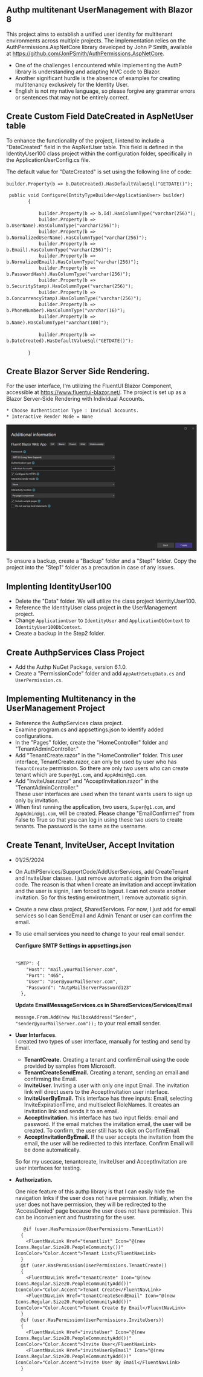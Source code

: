 ## Authp multitenant UserManagement with Blazor 8

This project aims to establish a unified user identity for multitenant environments across multiple projects. The implementation relies on the AuthPermissions.AspNetCore library developed by John P Smith, available at https://github.com/JonPSmith/AuthPermissions.AspNetCore.

* One of the challenges I encountered while implementing the AuthP library is understanding and adapting MVC code to Blazor.
* Another significant hurdle is the absence of examples for creating multitenancy exclusively for the Identity User.
* English is not my native language, so please forgive any grammar errors or sentences that may not be entirely correct.

## Create Custom Field DateCreated in AspNetUser table

To enhance the functionality of the project, I intend to include a "DateCreated" field in the AspNetUser table. This field is defined in the IdentityUser100 class project within the configuration folder, specifically in the ApplicationUserConfig.cs file.

The default value for "DateCreated" is set using the following line of code:

`builder.Property(b => b.DateCreated).HasDefaultValueSql("GETDATE()");`

```
 public void Configure(EntityTypeBuilder<ApplicationUser> builder)
        {

            builder.Property(b => b.Id).HasColumnType("varchar(256)");
            builder.Property(b => b.UserName).HasColumnType("varchar(256)");
            builder.Property(b => b.NormalizedUserName).HasColumnType("varchar(256)");
            builder.Property(b => b.Email).HasColumnType("varchar(256)");
            builder.Property(b => b.NormalizedEmail).HasColumnType("varchar(256)");
            builder.Property(b => b.PasswordHash).HasColumnType("varchar(256)");
            builder.Property(b => b.SecurityStamp).HasColumnType("varchar(256)");
            builder.Property(b => b.ConcurrencyStamp).HasColumnType("varchar(256)");
            builder.Property(b => b.PhoneNumber).HasColumnType("varchar(16)");
            builder.Property(b => b.Name).HasColumnType("varchar(100)");

            builder.Property(b => b.DateCreated).HasDefaultValueSql("GETDATE()");

        }
```

## Create Blazor Server Side Rendering.

For the user interface, I'm utilizing the FluentUI Blazor Component, accessible at https://www.fluentui-blazor.net/. The project is set up as a Blazor Server-Side Rendering with Individual Accounts.
  
    * Choose Authentication Type : Invidual Accounts.
    * Interactive Render Mode = None
    
  ![Create Project](UserManagement/wwwroot/image/BlazorSSR.png)

To ensure a backup, create a "Backup" folder and a "Step1" folder. Copy the project into the "Step1" folder as a precaution in case of any issues.

## Implenting IdentityUser100

* Delete the "Data" folder. We will utilize the class project IdentityUser100.
* Reference the IdentityUser class project in the UserManagement project.
* Change `ApplicationUser` to `IdentityUser` and `ApplicationDbContext` to `IdentityUser100DbContext`.
* Create a backup in the Step2 folder.

## Create AuthpServices Class Project

* Add the Authp NuGet Package, version 6.1.0.
* Create a "PermissionCode" folder and add `AppAuthSetupData.cs` and `UserPermission.cs`.

## Implementing Multitenancy in the UserManagement Project

* Reference the AuthpServices class project.
* Examine program.cs and appsettings.json to identify added configurations.
* In the "Pages" folder, create the "HomeController" folder and "TenantAdminController."
* Add "TenantCreate.razor" in the "HomeController" folder. This user interface, TenantCreate.razor, can only be used by user who has `TenantCreate` permission.
  So there are only two users who can create tenant which are `Super@g1.com`, and `AppAdmin@g1.com`.
* Add "InviteUser.razor" and "AcceptInvitation.razor" in the "TenantAdminController."  
  These user interfaces are used when the tenant wants users to sign up only by invitation.
* When first running the application, two users, `Super@g1.com`, and `AppAdmin@g1.com`, will be created. 
  Please change "EmailConfirmed" from False to True so that you can log in using these two users to create tenants. The password is the same as the username.

## Create Tenant, InviteUser, Accept Invitation

* 01/25/2024
* On AuthPServices/SupportCode/AddUserServices, add CreateTenant and InviteUser classes.  I just remove automatic signin from the original code.  The reason is that when I create an invitation and accept invitation and the user is signin,  I am forced to logout.  I can not create another invitation.  So for this testing environtment, I remove automatic signin.
* Create a new class project, SharedServices.  For now, I just add for email services so I can SendEmail and Admin Tenant or user can confirm the email.
* To use email services you need to change to your real email sender.
  
  **Configure SMTP Settings in appsettings.json**
    
    ```
    
    "SMTP": {
        "Host": "mail.yourMailServer.com",
        "Port": "465",
        "User": "User@yourMailServer.com",
        "Password": "AutpMailServerPassword123"
      },
    ``` 
  **Update EmailMessageServices.cs in SharedServices/Services/Email**
  
    `message.From.Add(new MailboxAddress("Sender", "sender@yourMailServer.com"));` to your real email sender.
  
* **User Interfaces**.  
  I created two types of user interface, manually for testing and send by Email.
  

    * **TenantCreate.** Creating a tenant and confirmEmail using the code provided by samples from Microsoft.
    * **TenantCreateSendEmail.**  Creating a tenant, sending an email and confirming the Email.
    * **InviteUser.**  Inviting a user with only one input Email. The invitation link will direct users to the AcceptInvitation user interface.
    * **InviteUserByEmail.**  This interface has three inputs: Email, selecting InviteExpirationTime, and multiselect RoleNames. It creates an invitation link and sends it to an email.
    * **AcceptInvitation.**  his interface has two input fields: email and password. If the email matches the invitation email, the user will be created. To confirm, the user still has to click on ConfirmEmail.
    * **AcceptInvitationByEmail.**   If the user accepts the invitation from the email, the user will be redirected to this interface. Confirm Email will be done automatically.
    
    So for my usecase, tenantcreate, InviteUser and AcceptInvitation are user interfaces for testing.

* **Authorization.**  
  
  One nice feature of this authp library is that I can easily hide the navigation links if the user does not have permission.
  Initially, when the user does not have permission, they will be redirected to the 'AccessDenied' page because the user does not have permission.
  This can be inconvenient and frustrating for the user.

  ```
     @if (user.HasPermission(UserPermissions.TenantList))
    {
      <FluentNavLink Href="tenantlist" Icon="@(new Icons.Regular.Size20.PeopleCommunity())" IconColor="Color.Accent">Tenant List</FluentNavLink>
    }
    @if (user.HasPermission(UserPermissions.TenantCreate))
    {
      <FluentNavLink Href="tenantCreate" Icon="@(new Icons.Regular.Size20.PeopleCommunityAdd())" IconColor="Color.Accent">Tenant Create</FluentNavLink>
      <FluentNavLink Href="tenantCreateSendEmail" Icon="@(new Icons.Regular.Size20.PeopleCommunityAdd())" IconColor="Color.Accent">Tenant Create By Email</FluentNavLink>
    }
    @if (user.HasPermission(UserPermissions.InviteUsers))
    {
      <FluentNavLink Href="inviteUser" Icon="@(new Icons.Regular.Size20.PeopleCommunityAdd())" IconColor="Color.Accent">Invite User</FluentNavLink>
      <FluentNavLink Href="inviteUserByEmail" Icon="@(new Icons.Regular.Size20.PeopleCommunityAdd())" IconColor="Color.Accent">Invite User By Email</FluentNavLink>
    }
  ```
